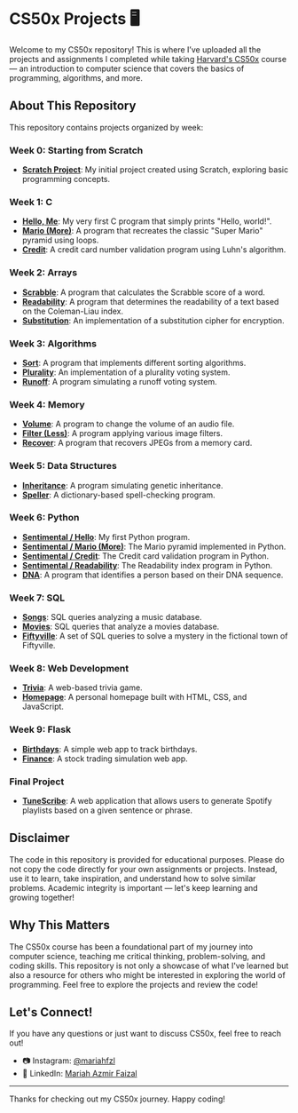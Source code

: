 # CS50x Projects 🖥️

Welcome to my CS50x repository! This is where I’ve uploaded all the projects and assignments I completed while taking [Harvard's CS50x](https://cs50.harvard.edu/x) course — an introduction to computer science that covers the basics of programming, algorithms, and more.

## About This Repository

This repository contains projects organized by week:

### Week 0: Starting from Scratch
- **[Scratch Project](./Week%200)**: My initial project created using Scratch, exploring basic programming concepts.

### Week 1: C
- **[Hello, Me](./Week%201/hello/)**: My very first C program that simply prints "Hello, world!".
- **[Mario (More)](./Week%201/mario/)**: A program that recreates the classic "Super Mario" pyramid using loops.
- **[Credit](./Week%201/credit/)**: A credit card number validation program using Luhn's algorithm.

### Week 2: Arrays
- **[Scrabble](./Week%202/scrabble/)**: A program that calculates the Scrabble score of a word.
- **[Readability](./Week%202/readability/)**: A program that determines the readability of a text based on the Coleman-Liau index.
- **[Substitution](./Week%202/substitution/)**: An implementation of a substitution cipher for encryption.

### Week 3: Algorithms
- **[Sort](./Week%203/sort/)**: A program that implements different sorting algorithms.
- **[Plurality](./Week%203/plurality/)**: An implementation of a plurality voting system.
- **[Runoff](./Week%203/runoff/)**: A program simulating a runoff voting system.

### Week 4: Memory
- **[Volume](./Week%204/volume/)**: A program to change the volume of an audio file.
- **[Filter (Less)](./Week%204/filter/)**: A program applying various image filters.
- **[Recover](./Week%204/recover/)**: A program that recovers JPEGs from a memory card.

### Week 5: Data Structures
- **[Inheritance](./Week%205/inheritance/)**: A program simulating genetic inheritance.
- **[Speller](./Week%205/speller/)**: A dictionary-based spell-checking program.

### Week 6: Python
- **[Sentimental / Hello](./Week%206/sentimental-hello/)**: My first Python program.
- **[Sentimental / Mario (More)](./Week%206/sentimental-mario/)**: The Mario pyramid implemented in Python.
- **[Sentimental / Credit](./Week%206/sentimental-credit/)**: The Credit card validation program in Python.
- **[Sentimental / Readability](./Week%206/sentimental-readability/)**: The Readability index program in Python.
- **[DNA](./Week%206/dna/)**: A program that identifies a person based on their DNA sequence.

### Week 7: SQL
- **[Songs](./Week%207/songs/)**: SQL queries analyzing a music database.
- **[Movies](./Week%207/movies/)**: SQL queries that analyze a movies database.
- **[Fiftyville](./Week%207/fiftyville/)**: A set of SQL queries to solve a mystery in the fictional town of Fiftyville.

### Week 8: Web Development
- **[Trivia](./Week%208/trivia/)**: A web-based trivia game.
- **[Homepage](./Week%208/homepage/)**: A personal homepage built with HTML, CSS, and JavaScript.

### Week 9: Flask
- **[Birthdays](./Week%209/birthdays/)**: A simple web app to track birthdays.
- **[Finance](./Week%209/finance/)**: A stock trading simulation web app.

### Final Project
- **[TuneScribe](./Week%2010)**: A web application that allows users to generate Spotify playlists based on a given sentence or phrase.

## Disclaimer

The code in this repository is provided for educational purposes. Please do not copy the code directly for your own assignments or projects. Instead, use it to learn, take inspiration, and understand how to solve similar problems. Academic integrity is important — let's keep learning and growing together!

## Why This Matters

The CS50x course has been a foundational part of my journey into computer science, teaching me critical thinking, problem-solving, and coding skills. This repository is not only a showcase of what I've learned but also a resource for others who might be interested in exploring the world of programming. Feel free to explore the projects and review the code! 

## Let's Connect!

If you have any questions or just want to discuss CS50x, feel free to reach out!

- 📷 Instagram: [@mariahfzl](https://www.instagram.com/mariahfzl/)
- 💼 LinkedIn: [Mariah Azmir Faizal](https://www.linkedin.com/in/mariah-azmir-faizal/)

---

Thanks for checking out my CS50x journey. Happy coding!
